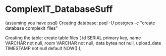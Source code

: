 # ComplexIT_DatabaseSuff

(assuming you have psql)
Creating database:
psql -U postgres -c "create database complexit_files"

Creating the table:
create table files (
  id SERIAL primary key,
  name VARCHAR not null,
  room VARCHAR not null,
  data bytea not null,
  upload_date TIMESTAMP not null default NOW()
);

